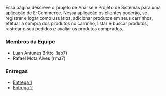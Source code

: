 
Essa página descreve o projeto de Análise e Projeto de Sistemas para uma aplicação de E-Commerce. Nessa aplicação os clientes poderão, se registrar e logar como usuários, adicionar produtos em seus carrinhos, efetuar a compra dos produtos no carrinho, listar e buscar produtos, rastrear o seu pedidos e avaliar os produtos comprados.

### Membros da Equipe
* Luan Antunes Britto (lab7)
* Rafael Mota Alves (rma7)

### Entregas
* [Entrega 1](entregas/1/README.md)
* [Entrega 2](entregas/2/README.md)

